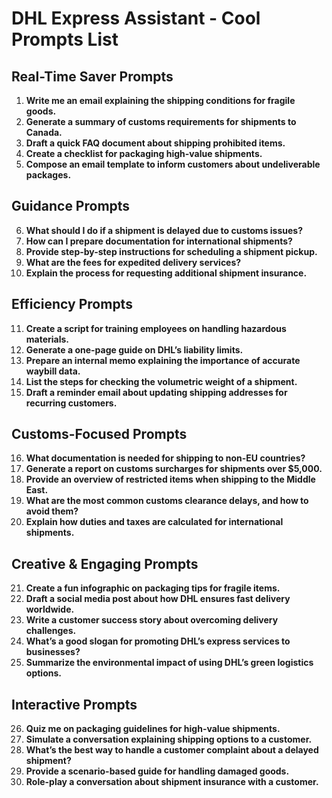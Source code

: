 # DHL Express Assistant - Cool Prompts List

## Real-Time Saver Prompts
1. **Write me an email explaining the shipping conditions for fragile goods.**
2. **Generate a summary of customs requirements for shipments to Canada.**
3. **Draft a quick FAQ document about shipping prohibited items.**
4. **Create a checklist for packaging high-value shipments.**
5. **Compose an email template to inform customers about undeliverable packages.**

## Guidance Prompts
6. **What should I do if a shipment is delayed due to customs issues?**
7. **How can I prepare documentation for international shipments?**
8. **Provide step-by-step instructions for scheduling a shipment pickup.**
9. **What are the fees for expedited delivery services?**
10. **Explain the process for requesting additional shipment insurance.**

## Efficiency Prompts
11. **Create a script for training employees on handling hazardous materials.**
12. **Generate a one-page guide on DHL’s liability limits.**
13. **Prepare an internal memo explaining the importance of accurate waybill data.**
14. **List the steps for checking the volumetric weight of a shipment.**
15. **Draft a reminder email about updating shipping addresses for recurring customers.**

## Customs-Focused Prompts
16. **What documentation is needed for shipping to non-EU countries?**
17. **Generate a report on customs surcharges for shipments over $5,000.**
18. **Provide an overview of restricted items when shipping to the Middle East.**
19. **What are the most common customs clearance delays, and how to avoid them?**
20. **Explain how duties and taxes are calculated for international shipments.**

## Creative & Engaging Prompts
21. **Create a fun infographic on packaging tips for fragile items.**
22. **Draft a social media post about how DHL ensures fast delivery worldwide.**
23. **Write a customer success story about overcoming delivery challenges.**
24. **What’s a good slogan for promoting DHL’s express services to businesses?**
25. **Summarize the environmental impact of using DHL’s green logistics options.**

## Interactive Prompts
26. **Quiz me on packaging guidelines for high-value shipments.**
27. **Simulate a conversation explaining shipping options to a customer.**
28. **What’s the best way to handle a customer complaint about a delayed shipment?**
29. **Provide a scenario-based guide for handling damaged goods.**
30. **Role-play a conversation about shipment insurance with a customer.**
